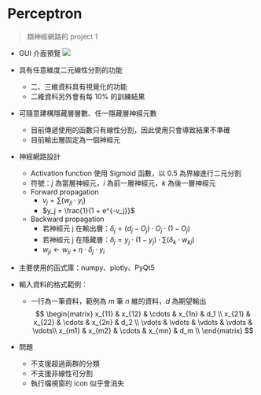 # Perceptron

> 類神經網路的 project 1

* GUI 介面預覽
![](https://i.imgur.com/82Hl6Lu.png)

* 具有任意維度二元線性分割的功能
    * 二、三維資料具有視覺化的功能
    * 二維資料另外會有每 10% 的訓練結果

* 可隨意建構隱藏層層數、任一隱藏層神經元數
    * 目前傳遞使用的函數只有線性分割，因此使用只會導致結果不準確
    * 目前輸出層固定為一個神經元

* 神經網路設計
    * Activation function 使用 Sigmoid 函數，以 0.5 為界線進行二元分割
    * 符號：$j$ 為當層神經元，$i$ 為前一層神經元，$k$ 為後一層神經元
    * Forward propagation
        * $v_j = \sum(w_{ji} \cdot y_i)$
        * $y_j = \frac{1}{1 + e^{-v_j}}$
    * Backward propagation
        * 若神經元 j 在輸出層：$\delta_j = (d_j - O_j) \cdot O_j \cdot (1 - O_j)$
        * 若神經元 j 在隱藏層：$\delta_j = y_j \cdot (1 - y_j) \cdot \sum(\delta_k \cdot w_{kj})$
        * $w_{ji} \leftarrow w_{ji} + \eta \cdot \delta_j \cdot y_i$

* 主要使用的函式庫：numpy、plotly、PyQt5

* 輸入資料的格式範例：
    * 一行為一筆資料，範例為 $m$ 筆 $n$ 維的資料，$d$ 為期望輸出
$$
  \begin{matrix}
   x_{11} & x_{12} & \cdots & x_{1n} & d_1 \\
   x_{21} & x_{22} & \cdots & x_{2n} & d_2 \\
   \vdots & \vdots & \vdots & \vdots & \vdots\\
   x_{m1} & x_{m2} & \cdots & x_{mn} & d_m \\
  \end{matrix}
$$

* 問題
    * 不支援超過兩群的分類
    * 不支援非線性可分割
    * 執行檔視窗的 icon 似乎會消失

